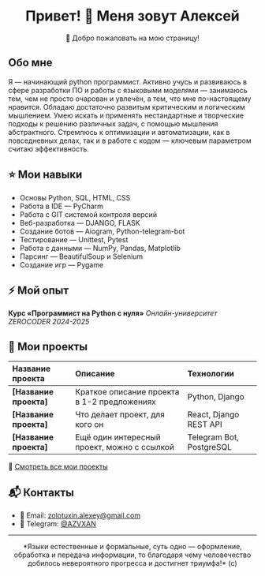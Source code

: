 <h1 align="center">Привет! 👋 Меня зовут Алексей</h1>

<p align="center">
  🚀 Добро пожаловать на мою страницу!
</p>



## Обо мне

Я — начинающий python программист. Активно учусь и развиваюсь в сфере разработки ПО
и работы с языковыми моделями — занимаюсь тем, чем не просто очарован и увлечён, а
тем, что мне по-настоящему нравится. Обладаю достаточно развитым критическим и
логическим мышлением. Умею искать и применять нестандартные и творческие подходы к
решению различных задач, с помощью мышления абстрактного. Стремлюсь к оптимизации
и автоматизации, как в повседневных делах, так и в работе с кодом — ключевым
параметром считаю эффективность.



## ⭐ Мои навыки

- Основы Python, SQL, HTML, CSS
- Работа в IDE — PyCharm
- Работа с GIT системой контроля версий
- Веб-разработка — DJANGO, FLASK
- Создание ботов — Aiogram, Python-telegram-bot
- Тестирование — Unittest, Pytest
- Работа с данными — NumPy, Pandas, Matplotlib
- Парсинг — BeautifulSoup и Selenium
- Создание игр — Pygame

## ⚡ Мой опыт

**Курс «Программист на Python с нуля»**
*Онлайн-университет ZEROCODER 2024-2025*


## 🚀 Мои проекты

| Название проекта | Описание | Технологии |
|:-----------------|:---------|:-----------|
| **[Название проекта]** | Краткое описание проекта в 1-2 предложениях | Python, Django |
| **[Название проекта]** | Что делает проект, для кого он | React, Django REST API |
| **[Название проекта]** | Ещё один интересный проект, можно с ссылкой | Telegram Bot, PostgreSQL |

📂 [Смотреть все мои проекты](https://github.com/Z01coder?tab=repositories)

## 📬 Контакты

- 📧 Email: zolotuxin.alexey@gmail.com 
- 💬 Telegram: [@AZVXAN](https://t.me/AZVXAN)
---

<p align="center" { font-style: italic;}>
*Языки естественные и формальные, суть одно — оформление, обработка и передача информации, то
благодаря чему человечество добилось невероятного прогресса и достигнет триумфа!* (с)
</p>

